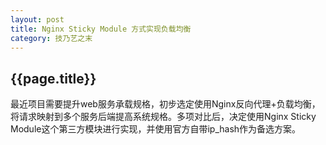 ```yaml
---
layout: post
title: Nginx Sticky Module 方式实现负载均衡
category: 技乃艺之末
---
```

<h2>{{page.title}}</h2>
<p>
	最近项目需要提升web服务承载规格，初步选定使用Nginx反向代理+负载均衡，将请求映射到多个服务后端提高系统规格。多项对比后，决定使用Nginx Sticky Module这个第三方模块进行实现，并使用官方自带ip_hash作为备选方案。
</p>

